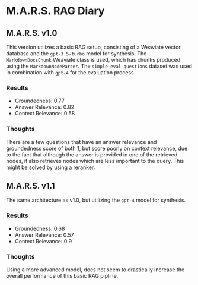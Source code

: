 # M.A.R.S. RAG Diary

## M.A.R.S. v1.0

This version utilizes a basic RAG setup, consisting of a Weaviate vector database and the `gpt-3.5-turbo` model for synthesis.
The `MarkdownDocsChunk` Weaviate class is used, which has chunks produced using the `MarkdownNodeParser`.
The `simple-eval-questions` dataset was used in combination with `gpt-4` for the evaluation process.

### Results

- Groundedness: 0.77
- Answer Relevance: 0.82
- Context Relevance: 0.58

### Thoughts

There are a few questions that have an answer relevance and groundedness score of both 1, but score poorly on context relevance, due to the fact that although the answer is provided in one of the retrieved nodes, it also retrieves nodes which are less important to the query.
This might be solved by using a reranker.

## M.A.R.S. v1.1

The same architecture as v1.0, but utilizing the `gpt-4` model for synthesis.

### Results

- Groundedness: 0.68
- Answer Relevance: 0.57
- Context Relevance: 0.9

### Thoughts

Using a more advanced model, does not seem to drastically increase the overall performance of this basic RAG pipline.